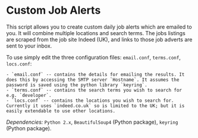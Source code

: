 # Custom Job Alerts

This script allows you to create custom daily job alerts which are emailed to you. It will combine multiple locations and search terms. The jobs listings are scraped from the job site Indeed (UK), and links to those job adverts are sent to your inbox.

To use simply edit the three configuration files: `email.conf`, `terms.conf`, `locs.conf`:

    - `email.conf` -- contains the details for emailing the results. It does this by accessing the SMTP server `Hostname`. It assumes the password is saved using the python library `keyring`.
    - `terms.conf` -- contains the search terms you wish to search for e.g. `developer`.
    - `locs.conf` -- contains the locations you wish to search for. Currently it uses `indeed.co.uk` so is limited to the UK; but it is easily extendable to use other locations.

_Dependencies:_ `Python 2.x`, `BeautifulSoup4` (Python package), `keyring` (Python package).
